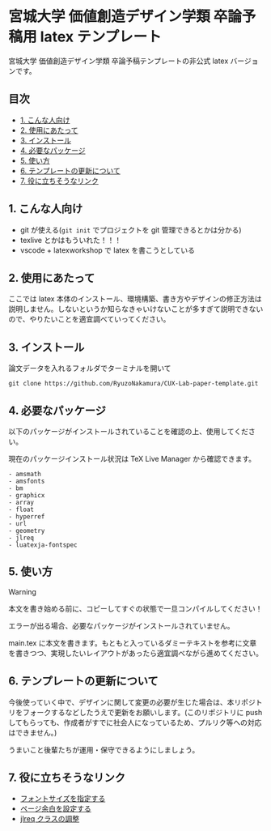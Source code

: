 # 宮城大学 価値創造デザイン学類 卒論予稿用 latex テンプレート <!-- omit in toc -->

宮城大学 価値創造デザイン学類 卒論予稿テンプレートの非公式 latex バージョンです。

## 目次 <!-- omit in toc -->

- [1. こんな人向け](#1-こんな人向け)
- [2. 使用にあたって](#2-使用にあたって)
- [3. インストール](#3-インストール)
- [4. 必要なパッケージ](#4-必要なパッケージ)
- [5. 使い方](#5-使い方)
- [6. テンプレートの更新について](#6-テンプレートの更新について)
- [7. 役に立ちそうなリンク](#7-役に立ちそうなリンク)

## 1. こんな人向け

- git が使える(`git init` でプロジェクトを git 管理できるとかは分かる)
- texlive とかはもういれた！！！
- vscode + latexworkshop で latex を書こうとしている

## 2. 使用にあたって

ここでは latex 本体のインストール、環境構築、書き方やデザインの修正方法は説明しません。しないというか知らなきゃいけないことが多すぎて説明できないので、やりたいことを適宜調べていってください。

## 3. インストール

論文データを入れるフォルダでターミナルを開いて

```
git clone https://github.com/RyuzoNakamura/CUX-Lab-paper-template.git
```

## 4. 必要なパッケージ

以下のパッケージがインストールされていることを確認の上、使用してください。

現在のパッケージインストール状況は TeX Live Manager から確認できます。

```
- amsmath
- amsfonts
- bm
- graphicx
- array
- float
- hyperref
- url
- geometry
- jlreq
- luatexja-fontspec
```

## 5. 使い方

> [!WARNING]
> 本文を書き始める前に、コピーしてすぐの状態で一旦コンパイルしてください！
>
> エラーが出る場合、必要なパッケージがインストールされていません。

main.tex に本文を書きます。もともと入っているダミーテキストを参考に文章を書きつつ、実現したいレイアウトがあったら適宜調べながら進めてください。

## 6. テンプレートの更新について

今後使っていく中で、デザインに関して変更の必要が生じた場合は、本リポジトリをフォークするなどしたうえで更新をお願いします。(このリポジトリに push してもらっても、作成者がすでに社会人になっているため、プルリク等への対応はできません。)

うまいこと後輩たちが運用・保守できるようにしましょう。

## 7. 役に立ちそうなリンク

- [フォントサイズを指定する](https://mathlandscape.com/latex-size/)
- [ページ余白を設定する](https://mathlandscape.com/latex-margin/)
- [jlreq クラスの調整](https://scrapbox.io/issac-37765679/%E2%9C%85jlreq%E3%82%AF%E3%83%A9%E3%82%B9%E3%81%A7%E3%81%AE%E5%85%A8%E4%BD%93%E3%81%AEfontsize%E3%82%92%E5%A4%89%E6%9B%B4%E3%81%97%E3%81%9F%E3%81%84)
